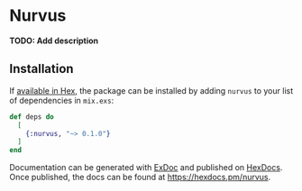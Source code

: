 # Nurvus

**TODO: Add description**

## Installation

If [available in Hex](https://hex.pm/docs/publish), the package can be installed
by adding `nurvus` to your list of dependencies in `mix.exs`:

```elixir
def deps do
  [
    {:nurvus, "~> 0.1.0"}
  ]
end
```

Documentation can be generated with [ExDoc](https://github.com/elixir-lang/ex_doc)
and published on [HexDocs](https://hexdocs.pm). Once published, the docs can
be found at <https://hexdocs.pm/nurvus>.


